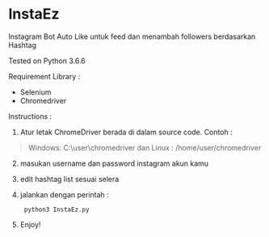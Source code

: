# InstaEz
Instagram Bot Auto Like untuk feed dan menambah followers berdasarkan Hashtag

Tested on Python 3.6.6

Requirement Library :
- Selenium
- Chromedriver

Instructions :

1. Atur letak ChromeDriver berada di dalam source code. 
Contoh : 
> Windows: C:\user\chromedriver dan
> Linux : /home/user/chromedriver

2. masukan username dan password instagram akun kamu

3. edit hashtag list sesuai selera

4. jalankan dengan perintah : 
   ```
    python3 InstaEz.py
   ```

5. Enjoy!

